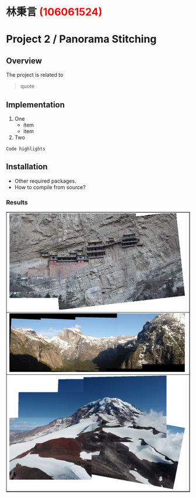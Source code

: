 # 林秉言 <span style="color:red">(106061524)</span>

# Project 2 / Panorama Stitching

## Overview
The project is related to 
> quote


## Implementation
1. One
	* item
	* item
2. Two

```
Code highlights
```

## Installation
* Other required packages.
* How to compile from source?

### Results

<table border=1>
<tr>
<td>
<img src="Hanging_pano.png" width="99%"/>
</td>
</tr>

<tr>
<td>
<img src="ypano.png" width="99%"/>
</td>
</tr>

<tr>
<td>
<img src="pano.png" width="99%"/>
</td>
</tr>

</table>
